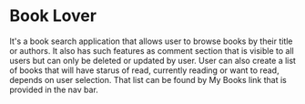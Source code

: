 # Book Lover

It's a book search application that allows user to browse books by their title or authors.
It also has such features as comment section that is visible to all users but can only be deleted or updated by user. 
User can also create a list of books that will have starus of read, currently reading or want to read, depends on user selection. That list can be found by My Books link that is provided in the nav bar. 

